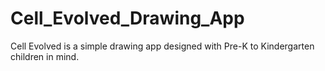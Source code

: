 # Cell_Evolved_Drawing_App
Cell Evolved is a simple drawing app designed with Pre-K to Kindergarten children in mind.
